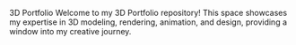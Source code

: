 3D Portfolio
Welcome to my 3D Portfolio repository! This space showcases my expertise in 3D modeling, rendering, animation, and design, providing a window into my creative journey.
